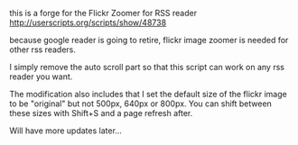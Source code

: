 this is a forge for the Flickr Zoomer for RSS reader http://userscripts.org/scripts/show/48738 

because google reader is going to retire, flickr image zoomer is needed for other rss readers.

I simply remove the auto scroll part so that this script can work on any rss reader you want.

The modification also includes that I set the default size of the flickr image to be "original" but not 500px, 640px or 800px. You can shift between these sizes with Shift+S and a page refresh after.

Will have more updates later...

